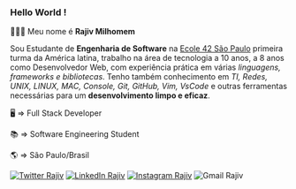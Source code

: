 ### Hello World ! 
👨🏻‍💻 Meu nome é **Rajiv Milhomem**

Sou Estudante de **Engenharia de Software** na [Ecole 42 São Paulo](https://www.42sp.org.br) primeira turma da América latina, trabalho na área de tecnologia a 10 anos, a 8 anos como Desenvolvedor Web, com experiência prática em várias *linguagens, frameworks e bibliotecas*. Tenho também conhecimento em *TI, Redes, UNIX, LINUX, MAC, Console, Git, GitHub, Vim, VsCode* e outras ferramentas necessárias para um **desenvolvimento limpo e eficaz**.

🖥  => Full Stack Developer

📚  => Software Engineering Student

🌎  => São Paulo/Brasil

[![Twitter Rajiv](https://img.shields.io/badge/-rajivmilhomem-1DA1F2?style=flat-square&labelColor=1DA1F2&logo=twitter&logoColor=white&link=https://twitter.com/rajivmilhomem)](https://twitter.com/rajivmilhomem/)
[![LinkedIn Rajiv](https://img.shields.io/badge/-rajivmilhomem-0077B5?style=flat-square&labelColor=0077B5&logo=linkedin&logoColor=white&link=https://www.linkedin.com/in/rajivmilhomem/)](https://www.linkedin.com/in/rajivmilhomem/)
[![Instagram Rajiv](https://img.shields.io/badge/-rajiv.milhomem-E4405F?style=flat-square&labelColor=E4405F&logo=instagram&logoColor=white&link=https://www.instagram.com/rajiv.milhomem/)](https://www.instagram.com/rajiv.milhomem/)
![Gmail Rajiv](https://img.shields.io/badge/-rtavares@student.42sp.org.br-D14836?style=flat-square&labelColor=D14836&logo=gmail&logoColor=white)
